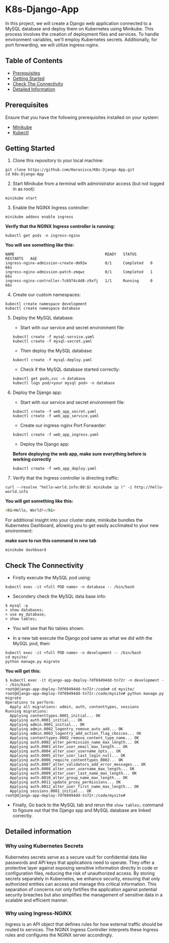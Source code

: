 # K8s-Django-App

In this project, we will create a Django web application connected to a MySQL database and deploy them on Kubernetes using Minikube. This process involves the creation of deployment files and services. To handle environment variables, we'll employ Kubernetes secrets. Additionally, for port forwarding, we will utilize ingress-nginx.

## Table of Contents

- [Prerequisites](#prerequisites)
- [Getting Started](#getting-started)
- [Check The Connectivity](#check-the-connectivity)
- [Detailed Information](#detailed-information)

## Prerequisites

Ensure that you have the following prerequisites installed on your system:

- [Minikube](https://minikube.sigs.k8s.io/docs/start/)
- [Kubectl](https://kubernetes.io/docs/tasks/tools/)

## Getting Started

1. Clone this repository to your local machine:

```shell
git clone https://github.com/Harasisco/K8s-Django-App.git
cd K8s-Django-App
```

2. Start Minikube from a terminal with administrator access (but not logged in as root):

```shell
minikube start
```

3. Enable the NGINX Ingress controller:

```shell
minikube addons enable ingress
```

**Verify that the NGINX Ingress controller is running:**

```shell
kubectl get pods -n ingress-nginx
```
**You will see something like thie:**
```shell
NAME                                        READY   STATUS      RESTARTS   AGE
ingress-nginx-admission-create-dm92w        0/1     Completed   0          66s
ingress-nginx-admission-patch-zmqwz         0/1     Completed   1          66s
ingress-nginx-controller-7c6974c4d8-z9xfj   1/1     Running     0          66s
```
4. Create our custom namespaces:

```shell
kubectl create namespace development
kubectl create namespace database
```

5. Deploy the MySQL database:
   - Start with our service and secret environment file:

   ```shell
   kubectl create -f mysql-service.yaml
   kubectl create -f mysql-secret.yaml
   ```

   - Then deploy the MySQL database:
     
   ```shell
   kubectl create -f mysql-deploy.yaml
   ```

   - Check if the MySQL database started correctly:
     
   ```shell
   kubectl get pods,svc -n database
   kubectl logs pod/<your mysql pod> -n database
   ```

6. Deploy the Django app:
   - Start with our service and secret environment file:
     
   ```shell
   kubectl create -f web_app_secret.yaml
   kubectl create -f web_app_service.yaml
   ```

   - Create our ingress-nginx Port Forwarder:
     
   ```shell
   kubectl create -f web_app_ingress.yaml
   ```
   
   - Deploy the Django app:
   
   **Before deploying the web app, make sure everything before is working correctly**
     
   ```shell
   kubectl create -f web_app_deploy.yaml
   ```

7. Verify that the Ingress controller is directing traffic:

```shell
curl --resolve "hello-world.info:80:$( minikube ip )" -i http://hello-world.info
```

**You will get something like this:**

```html
<h1>Hello, World!</h1>
```

<p>For additional insight into your cluster state, minikube bundles the Kubernetes Dashboard, allowing you to get easily acclimated to your new environment: </p>

**make sure to run this command in new tab**

```shell
minikube dashboard
```
## Check The Connectivity
- Firstly execute the MySQL pod using:
```shell
kubectl exec -it <full POD name> -n database -- /bin/bash
```
- Secondery check the MySQL data base info:
```shell
$ mysql -p
> show databases;
> use my_database;
> show tables;
```
- You will see that No tables shown.
 
- In a new tab execute the Django pod same as what we did with the MySQL pod, then:
 ```shell
kubectl exec -it <full POD name> -n development -- /bin/bash
cd mysite/
python manage.py migrate
```
**You will get this:**
```shell
$ kubectl exec -it django-app-deploy-7df69494dd-tn72r -n development -- /bin/bash
root@django-app-deploy-7df69494dd-tn72r:/code# cd mysite/
root@django-app-deploy-7df69494dd-tn72r:/code/mysite# python manage.py migrate
Operations to perform:
  Apply all migrations: admin, auth, contenttypes, sessions
Running migrations:
  Applying contenttypes.0001_initial... OK
  Applying auth.0001_initial... OK
  Applying admin.0001_initial... OK
  Applying admin.0002_logentry_remove_auto_add... OK
  Applying admin.0003_logentry_add_action_flag_choices... OK
  Applying contenttypes.0002_remove_content_type_name... OK
  Applying auth.0002_alter_permission_name_max_length... OK
  Applying auth.0003_alter_user_email_max_length... OK
  Applying auth.0004_alter_user_username_opts... OK
  Applying auth.0005_alter_user_last_login_null... OK
  Applying auth.0006_require_contenttypes_0002... OK
  Applying auth.0007_alter_validators_add_error_messages... OK
  Applying auth.0008_alter_user_username_max_length... OK
  Applying auth.0009_alter_user_last_name_max_length... OK
  Applying auth.0010_alter_group_name_max_length... OK
  Applying auth.0011_update_proxy_permissions... OK
  Applying auth.0012_alter_user_first_name_max_length... OK
  Applying sessions.0001_initial... OK
root@django-app-deploy-7df69494dd-tn72r:/code/mysite# 
```
- Finally, Go back to the MySQL tab and rerun the ` show tables; ` command to figoure out that the Django spp and MySQL database are linked correctly.

## Detailed information

### Why using Kubernetes Secrets
<p>Kubernetes secrets serve as a secure vault for confidential data like passwords and API keys that applications need to operate.
They offer a protective layer against exposing sensitive information directly in code or configuration files, reducing the risk of unauthorized access. 
By storing secrets separately in Kubernetes, we enhance security, ensuring that only authorized entities can access and manage this critical information. 
This separation of concerns not only fortifies the application against potential security breaches but also simplifies the management of sensitive data in a scalable and efficient manner.</p>

### Why using Ingress-NGINX
<p>Ingress is an API object that defines rules for how external traffic should be routed to services. 
The NGINX Ingress Controller interprets these Ingress rules and configures the NGINX server accordingly.</p>
